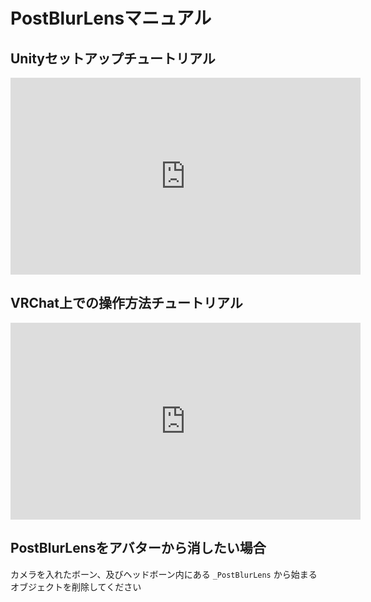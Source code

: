 # PostBlurLensマニュアル

## Unityセットアップチュートリアル

<iframe width="560" height="315" src="https://www.youtube.com/embed/qfinLt_BCSo" frameborder="0" allow="accelerometer; autoplay; encrypted-media; gyroscope; picture-in-picture" allowfullscreen></iframe>

## VRChat上での操作方法チュートリアル

<iframe width="560" height="315" src="https://www.youtube.com/embed/dD5k4y09XZw" frameborder="0" allow="accelerometer; autoplay; encrypted-media; gyroscope; picture-in-picture" allowfullscreen></iframe>

## PostBlurLensをアバターから消したい場合

カメラを入れたボーン、及びヘッドボーン内にある `_PostBlurLens` から始まるオブジェクトを削除してください
